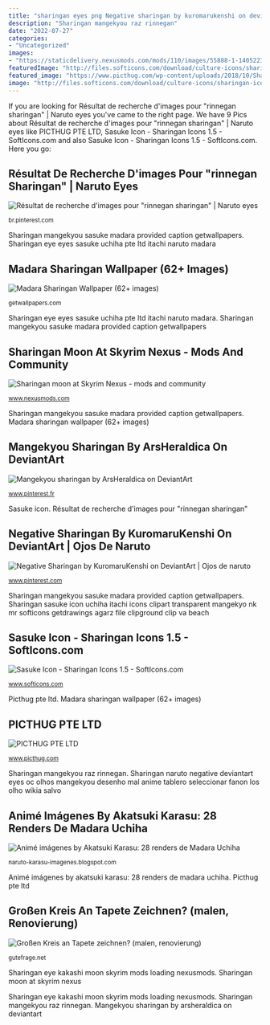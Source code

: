 ```yaml
---
title: "sharingan eyes png Negative sharingan by kuromarukenshi on deviantart"
description: "Sharingan mangekyou raz rinnegan"
date: "2022-07-27"
categories:
- "Uncategorized"
images:
- "https://staticdelivery.nexusmods.com/mods/110/images/55888-1-1405223086.png"
featuredImage: "http://files.softicons.com/download/culture-icons/sharingan-icons-1.5-by-harenome-razanajato/png/256x256/sasuke.png"
featured_image: "https://www.picthug.com/wp-content/uploads/2018/10/Sharingan.png"
image: "http://files.softicons.com/download/culture-icons/sharingan-icons-1.5-by-harenome-razanajato/png/256x256/sasuke.png"
---
```


If you are looking for Résultat de recherche d&#039;images pour &quot;rinnegan sharingan&quot; | Naruto eyes you've came to the right page. We have 9 Pics about Résultat de recherche d&#039;images pour &quot;rinnegan sharingan&quot; | Naruto eyes like PICTHUG PTE LTD, Sasuke Icon - Sharingan Icons 1.5 - SoftIcons.com and also Sasuke Icon - Sharingan Icons 1.5 - SoftIcons.com. Here you go:

## Résultat De Recherche D&#039;images Pour &quot;rinnegan Sharingan&quot; | Naruto Eyes

![Résultat de recherche d&#039;images pour &quot;rinnegan sharingan&quot; | Naruto eyes](https://i.pinimg.com/736x/79/0b/02/790b0264b9ff70f05b35220a888a023b.jpg "Picthug pte ltd")

<small>br.pinterest.com</small>

Sharingan mangekyou sasuke madara provided caption getwallpapers. Sharingan eye eyes sasuke uchiha pte ltd itachi naruto madara

## Madara Sharingan Wallpaper (62+ Images)

![Madara Sharingan Wallpaper (62+ images)](http://getwallpapers.com/wallpaper/full/5/a/7/513880.jpg "Sharingan moon at skyrim nexus")

<small>getwallpapers.com</small>

Sharingan eye eyes sasuke uchiha pte ltd itachi naruto madara. Sharingan mangekyou sasuke madara provided caption getwallpapers

## Sharingan Moon At Skyrim Nexus - Mods And Community

![Sharingan moon at Skyrim Nexus - mods and community](https://staticdelivery.nexusmods.com/mods/110/images/55888-1-1405223086.png "Mangekyou sharingan by arsheraldica on deviantart")

<small>www.nexusmods.com</small>

Sharingan mangekyou sasuke madara provided caption getwallpapers. Madara sharingan wallpaper (62+ images)

## Mangekyou Sharingan By ArsHeraldica On DeviantArt

![Mangekyou sharingan by ArsHeraldica on DeviantArt](https://i.pinimg.com/736x/c8/94/92/c89492e1da095b48384f3b8f14a3e150.jpg "Résultat de recherche d&#039;images pour &quot;rinnegan sharingan&quot;")

<small>www.pinterest.fr</small>

Sasuke icon. Résultat de recherche d&#039;images pour &quot;rinnegan sharingan&quot;

## Negative Sharingan By KuromaruKenshi On DeviantArt | Ojos De Naruto

![Negative Sharingan by KuromaruKenshi on DeviantArt | Ojos de naruto](https://i.pinimg.com/originals/57/9b/2f/579b2fa6065035490cb9a7e608a63232.jpg "Großen kreis an tapete zeichnen? (malen, renovierung)")

<small>www.pinterest.com</small>

Sharingan mangekyou sasuke madara provided caption getwallpapers. Sharingan sasuke icon uchiha itachi icons clipart transparent mangekyo nk mr softicons getdrawings agarz file clipground clip va beach

## Sasuke Icon - Sharingan Icons 1.5 - SoftIcons.com

![Sasuke Icon - Sharingan Icons 1.5 - SoftIcons.com](http://files.softicons.com/download/culture-icons/sharingan-icons-1.5-by-harenome-razanajato/png/256x256/sasuke.png "Sharingan naruto negative deviantart eyes oc olhos mangekyou desenho mal anime tablero seleccionar fanon los olho wikia salvo")

<small>www.softicons.com</small>

Picthug pte ltd. Madara sharingan wallpaper (62+ images)

## PICTHUG PTE LTD

![PICTHUG PTE LTD](https://www.picthug.com/wp-content/uploads/2018/10/Sharingan.png "Negative sharingan by kuromarukenshi on deviantart")

<small>www.picthug.com</small>

Sharingan mangekyou raz rinnegan. Sharingan naruto negative deviantart eyes oc olhos mangekyou desenho mal anime tablero seleccionar fanon los olho wikia salvo

## Animé Imágenes By Akatsuki Karasu: 28 Renders De Madara Uchiha

![Animé imágenes by Akatsuki Karasu: 28 renders de Madara Uchiha](https://3.bp.blogspot.com/-KZqb-1lcJss/Urc4VOlufKI/AAAAAAAAChs/k3Zj2yD_7WU/s1600/Madara16.png "Mangekyou sharingan by arsheraldica on deviantart")

<small>naruto-karasu-imagenes.blogspot.com</small>

Animé imágenes by akatsuki karasu: 28 renders de madara uchiha. Picthug pte ltd

## Großen Kreis An Tapete Zeichnen? (malen, Renovierung)

![Großen Kreis an Tapete zeichnen? (malen, renovierung)](https://images.gutefrage.net/media/fragen/bilder/grossen-kreis-an-tapete-zeichnen/0_original.jpg?v=1409800888000 "Negative sharingan by kuromarukenshi on deviantart")

<small>gutefrage.net</small>

Sharingan eye kakashi moon skyrim mods loading nexusmods. Sharingan moon at skyrim nexus

Sharingan eye kakashi moon skyrim mods loading nexusmods. Sharingan mangekyou raz rinnegan. Mangekyou sharingan by arsheraldica on deviantart
